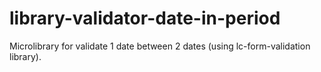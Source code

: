 # library-validator-date-in-period
Microlibrary for validate 1 date between 2 dates (using lc-form-validation library).
